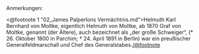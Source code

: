 <div class="anmerkungen">Anmerkungen:</div>

<@footnote 1 "02_James Palperlons Vermächtnis.md">Helmuth Karl Bernhard von
Moltke, eigentlich Helmuth von Moltke, ab 1870 Graf von Moltke, genannt (der
Ältere), auch bezeichnet als „der große Schweiger“, (\* 26. Oktober 1800 in
Parchim; † 24. April 1891 in Berlin) war ein preußischer Generalfeldmarschall
und Chef des Generalstabes.</@footnote>

